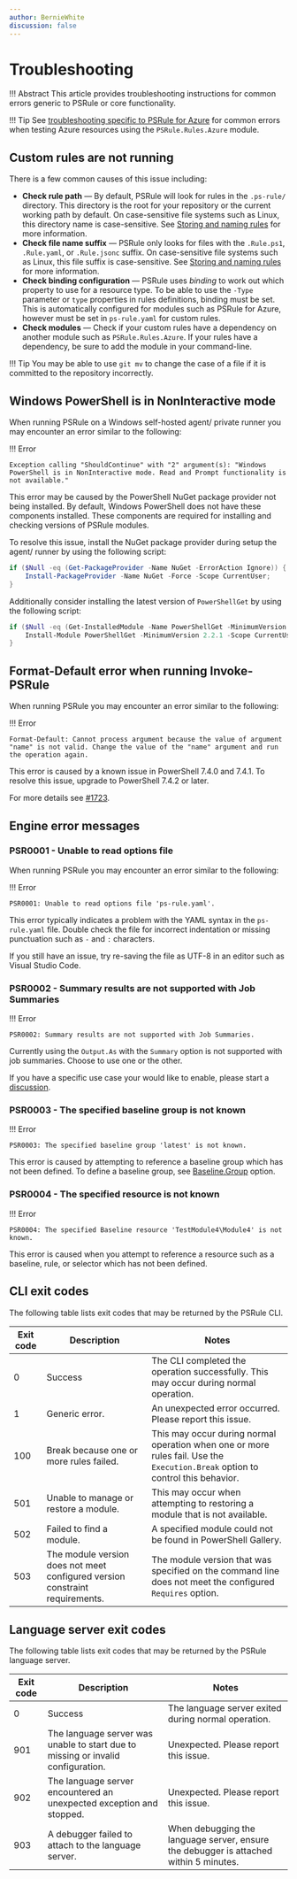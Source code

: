 ```yaml
---
author: BernieWhite
discussion: false
---
```


# Troubleshooting

!!! Abstract
    This article provides troubleshooting instructions for common errors generic to PSRule or core functionality.

!!! Tip
    See [troubleshooting specific to PSRule for Azure][1] for common errors when testing Azure resources using the `PSRule.Rules.Azure` module.

  [1]: https://azure.github.io/PSRule.Rules.Azure/troubleshooting/

## Custom rules are not running

There is a few common causes of this issue including:

- **Check rule path** &mdash; By default, PSRule will look for rules in the `.ps-rule/` directory.
  This directory is the root for your repository or the current working path by default.
  On case-sensitive file systems such as Linux, this directory name is case-sensitive.
  See [Storing and naming rules][2] for more information.
- **Check file name suffix** &mdash; PSRule only looks for files with the `.Rule.ps1`, `.Rule.yaml`, or `.Rule.jsonc` suffix.
  On case-sensitive file systems such as Linux, this file suffix is case-sensitive.
  See [Storing and naming rules][2] for more information.
- **Check binding configuration** &mdash; PSRule uses _binding_ to work out which property to use for a resource type.
  To be able to use the `-Type` parameter or `type` properties in rules definitions, binding must be set.
  This is automatically configured for modules such as PSRule for Azure, however must be set in `ps-rule.yaml` for custom rules.
- **Check modules** &mdash; Check if your custom rules have a dependency on another module such as `PSRule.Rules.Azure`.
  If your rules have a dependency, be sure to add the module in your command-line.

!!! Tip
    You may be able to use `git mv` to change the case of a file if it is committed to the repository incorrectly.

  [2]: authoring/storing-rules.md#naming-rules

## Windows PowerShell is in NonInteractive mode

When running PSRule on a Windows self-hosted agent/ private runner you may encounter an error similar to the following:

!!! Error

    Exception calling "ShouldContinue" with "2" argument(s): "Windows PowerShell is in NonInteractive mode. Read and Prompt functionality is not available."

This error may be caused by the PowerShell NuGet package provider not being installed.
By default, Windows PowerShell does not have these components installed.
These components are required for installing and checking versions of PSRule modules.

To resolve this issue, install the NuGet package provider during setup the agent/ runner by using the following script:

```powershell
if ($Null -eq (Get-PackageProvider -Name NuGet -ErrorAction Ignore)) {
    Install-PackageProvider -Name NuGet -Force -Scope CurrentUser;
}
```

Additionally consider installing the latest version of `PowerShellGet` by using the following script:

```powershell
if ($Null -eq (Get-InstalledModule -Name PowerShellGet -MinimumVersion 2.2.1 -ErrorAction Ignore)) {
    Install-Module PowerShellGet -MinimumVersion 2.2.1 -Scope CurrentUser -Force -AllowClobber;
}
```

## Format-Default error when running Invoke-PSRule

When running PSRule you may encounter an error similar to the following:

!!! Error

    Format-Default: Cannot process argument because the value of argument "name" is not valid. Change the value of the "name" argument and run the operation again.

This error is caused by a known issue in PowerShell 7.4.0 and 7.4.1.
To resolve this issue, upgrade to PowerShell 7.4.2 or later.

For more details see [#1723][5].

  [5]: https://github.com/microsoft/PSRule/issues/1723

## Engine error messages

### PSR0001 - Unable to read options file

When running PSRule you may encounter an error similar to the following:

!!! Error

    PSR0001: Unable to read options file 'ps-rule.yaml'.

This error typically indicates a problem with the YAML syntax in the `ps-rule.yaml` file.
Double check the file for incorrect indentation or missing punctuation such as `-` and `:` characters.

If you still have an issue, try re-saving the file as UTF-8 in an editor such as Visual Studio Code.

### PSR0002 - Summary results are not supported with Job Summaries

!!! Error

    PSR0002: Summary results are not supported with Job Summaries.

Currently using the `Output.As` with the `Summary` option is not supported with job summaries.
Choose to use one or the other.

If you have a specific use case your would like to enable, please start a [discussion][3].

  [3]: https://github.com/microsoft/PSRule/discussions

### PSR0003 - The specified baseline group is not known

!!! Error

    PSR0003: The specified baseline group 'latest' is not known.

This error is caused by attempting to reference a baseline group which has not been defined.
To define a baseline group, see [Baseline.Group][4] option.

  [4]: https://aka.ms/ps-rule/options#baselinegroup

### PSR0004 - The specified resource is not known

!!! Error

    PSR0004: The specified Baseline resource 'TestModule4\Module4' is not known.

This error is caused when you attempt to reference a resource such as a baseline, rule, or selector which has not been defined.

## CLI exit codes

The following table lists exit codes that may be returned by the PSRule CLI.

Exit code | Description | Notes
--------- | ----------- | -----
0         | Success | The CLI completed the operation successfully. This may occur during normal operation.
1         | Generic error. | An unexpected error occurred. Please report this issue.
100       | Break because one or more rules failed. | This may occur during normal operation when one or more rules fail. Use the `Execution.Break` option to control this behavior.
501       | Unable to manage or restore a module. | This may occur when attempting to restoring a module that is not available.
502       | Failed to find a module. | A specified module could not be found in PowerShell Gallery.
503       | The module version does not meet configured version constraint requirements. | The module version that was specified on the command line does not meet the configured `Requires` option.

## Language server exit codes

The following table lists exit codes that may be returned by the PSRule language server.

Exit code | Description | Notes
--------- | ----------- | -----
0         | Success | The language server exited during normal operation.
901       | The language server was unable to start due to missing or invalid configuration. | Unexpected. Please report this issue.
902       | The language server encountered an unexpected exception and stopped. | Unexpected. Please report this issue.
903       | A debugger failed to attach to the language server. | When debugging the language server, ensure the debugger is attached within 5 minutes.

